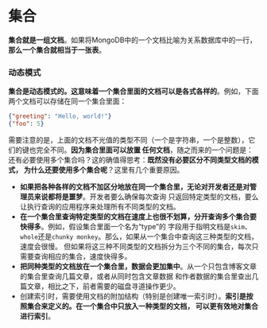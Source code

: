 集合
=========================================================================
**集合就是一组文档**。如果将MongoDB中的一个文档比喻为关系数据库中的一行，**那么一个集合就相当于一张表**。

### 动态模式
**集合是动态模式的。这意味着一个集合里面的文档可以是各式各样的**。例如，下面两个文档可以存储在同一个集合里面：
```json
{"greeting": "Hello, world!"}
{"foo": 5}
```
需要注意的是，上面的文档不光值的类型不同（一个是字符串，一个是整数），它们的键也完全不同。**因为集合里面可以放置
任何文档**，随之而来的一个问题是：还有必要使用多个集合吗？这的确值得思考：**既然没有必要区分不同类型文档的模式，
为什么还要使用多个集合呢**？这里有几个重要原因。
+ **如果把各种各样的文档不加区分地放在同一个集合里，无论对开发者还是对管理员来说都将是噩梦**。开发者要么确保每次查询
只返回特定类型的文档，要么让执行查询的应用程序来处理所有不同类型的文档。
+ **在一个集合里查询特定类型的文档在速度上也很不划算，分开查询多个集合要快得多**。例如，假设集合里面一个名为“type”的
字段用于指明文档是`skim`、`whole`还是`chunky monkey`。那么，如果从一个集合中查询这三种类型的文档，速度会很慢。
但如果将这三种不同类型的文档拆分为三个不同的集合，每次只需要查询相应的集合，速度快得多。
+ **把同种类型的文档放在一个集合里，数据会更加集中**。从一个只包含博客文章的集合里查询几篇文章，或者从同时包含文章数据
和作者数据的集合里查出几篇文章，相比之下，前者需要的磁盘寻道操作更少。
+ 创建索引时，需要使用文档的附加结构（特别是创建唯一索引时）。**索引是按照集合来定义的。在一个集合中只放入一种类型的文档，
可以更有效地对集合进行索引**。



